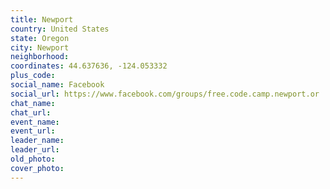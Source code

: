 ```yaml
---
title: Newport
country: United States
state: Oregon
city: Newport
neighborhood: 
coordinates: 44.637636, -124.053332
plus_code:
social_name: Facebook
social_url: https://www.facebook.com/groups/free.code.camp.newport.or
chat_name:
chat_url:
event_name:
event_url:
leader_name:
leader_url:
old_photo: 
cover_photo:
---
```

